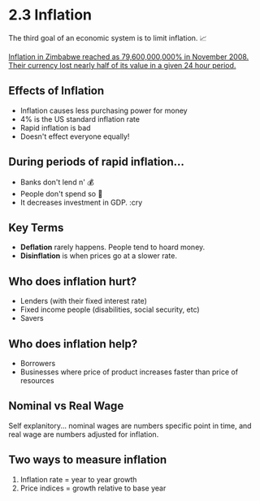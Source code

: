 # 2.3 Inflation

The third goal of an economic system is to limit inflation. :chart_with_upwards_trend:

[Inflation in Zimbabwe reached as 79,600,000,000% in November 2008. Their currency lost nearly half of its value in a given 24 hour period.](https://en.wikipedia.org/wiki/Hyperinflation_in_Zimbabwe)

## Effects of Inflation

- Inflation causes less purchasing power for money
- 4% is the US standard inflation rate
- Rapid inflation is bad
- Doesn't effect everyone equally!

## During periods of rapid inflation...
- Banks don't lend n' :moneybag:
- People don't spend so :money_with_wings:
- It decreases investment in GDP. :cry

## Key Terms

- **Deflation** rarely happens. People tend to hoard money.
- **Disinflation** is when prices go at a slower rate.

## Who does inflation hurt?
- Lenders (with their fixed interest rate)
- Fixed income people (disabilities, social security, etc)
- Savers

## Who does inflation help?
- Borrowers
- Businesses where price of product increases faster than price of resources

## Nominal vs Real Wage

Self explanitory... nominal wages are numbers specific point in time, and real wage are numbers adjusted for inflation.

## Two ways to measure inflation
1. Inflation rate = year to year growth
2. Price indices = growth relative to base year